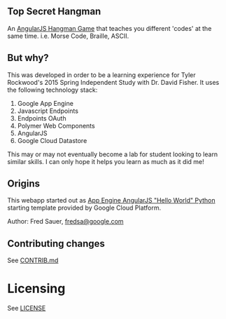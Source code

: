 ## Top Secret Hangman

An [AngularJS Hangman Game](https://rockwotj-top-secret-hangman.appspot.com/) that teaches you different 'codes' at the same time. i.e. Morse Code, Braille, ASCII.

## But why?

This was developed in order to be a learning experience for Tyler Rockwood's 2015 Spring Independent Study with Dr. David Fisher. It uses the following technology stack:

1. Google App Engine
1. Javascript Endpoints
1. Endpoints OAuth
1. Polymer Web Components
1. AngularJS
1. Google Cloud Datastore

This may or may not eventually become a lab for student looking to learn similar skills. I can only hope it helps you learn as much as it did me!

## Origins

This webapp started out as [App Engine AngularJS "Hello World" Python](https://github.com/GoogleCloudPlatform/appengine-angular-hello-world-python) starting template provided by Google Cloud Platform.

Author: Fred Sauer, <fredsa@google.com>

## Contributing changes

See [CONTRIB.md](CONTRIB.md)


# Licensing

See [LICENSE](LICENSE)
